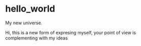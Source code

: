 # hello_world
My new universe.

Hi, this is a new form of expresing myself, your point of view is complementing with my ideas
